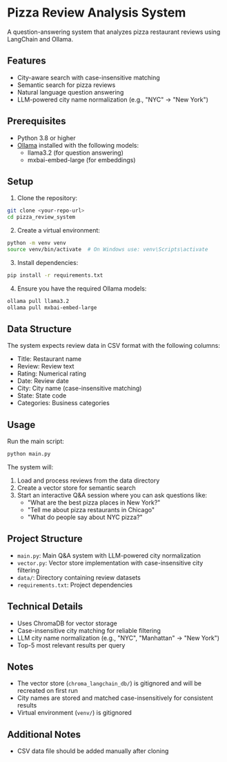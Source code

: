 # Pizza Review Analysis System

A question-answering system that analyzes pizza restaurant reviews using LangChain and Ollama.

## Features

- City-aware search with case-insensitive matching
- Semantic search for pizza reviews
- Natural language question answering
- LLM-powered city name normalization (e.g., "NYC" → "New York")

## Prerequisites

- Python 3.8 or higher
- [Ollama](https://ollama.ai/) installed with the following models:
  - llama3.2 (for question answering)
  - mxbai-embed-large (for embeddings)

## Setup

1. Clone the repository:
```bash
git clone <your-repo-url>
cd pizza_review_system
```

2. Create a virtual environment:
```bash
python -m venv venv
source venv/bin/activate  # On Windows use: venv\Scripts\activate
```

3. Install dependencies:
```bash
pip install -r requirements.txt
```

4. Ensure you have the required Ollama models:
```bash
ollama pull llama3.2
ollama pull mxbai-embed-large
```

## Data Structure

The system expects review data in CSV format with the following columns:
- Title: Restaurant name
- Review: Review text
- Rating: Numerical rating
- Date: Review date
- City: City name (case-insensitive matching)
- State: State code
- Categories: Business categories

## Usage

Run the main script:
```bash
python main.py
```

The system will:
1. Load and process reviews from the data directory
2. Create a vector store for semantic search
3. Start an interactive Q&A session where you can ask questions like:
   - "What are the best pizza places in New York?"
   - "Tell me about pizza restaurants in Chicago"
   - "What do people say about NYC pizza?"

## Project Structure

- `main.py`: Main Q&A system with LLM-powered city normalization
- `vector.py`: Vector store implementation with case-insensitive city filtering
- `data/`: Directory containing review datasets
- `requirements.txt`: Project dependencies

## Technical Details

- Uses ChromaDB for vector storage
- Case-insensitive city matching for reliable filtering
- LLM city name normalization (e.g., "NYC", "Manhattan" → "New York")
- Top-5 most relevant results per query

## Notes

- The vector store (`chroma_langchain_db/`) is gitignored and will be recreated on first run
- City names are stored and matched case-insensitively for consistent results
- Virtual environment (`venv/`) is gitignored

## Additional Notes

- CSV data file should be added manually after cloning 